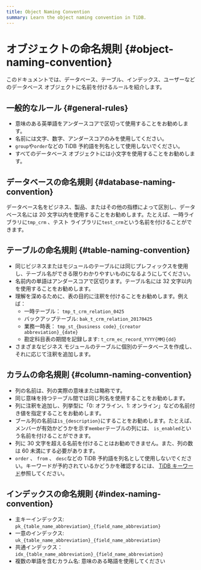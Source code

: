 ```yaml
---
title: Object Naming Convention
summary: Learn the object naming convention in TiDB.
---
```


# オブジェクトの命名規則 {#object-naming-convention}

このドキュメントでは、データベース、テーブル、インデックス、ユーザーなどのデータベース オブジェクトに名前を付けるルールを紹介します。

## 一般的なルール {#general-rules}

-   意味のある英単語をアンダースコアで区切って使用することをお勧めします。
-   名前には文字、数字、アンダースコアのみを使用してください。
-   `group`や`order`などの TiDB 予約語を列名として使用しないでください。
-   すべてのデータベース オブジェクトには小文字を使用することをお勧めします。

## データベースの命名規則 {#database-naming-convention}

データベース名をビジネス、製品、またはその他の指標によって区別し、データベース名には 20 文字以内を使用することをお勧めします。たとえば、一時ライブラリに`tmp_crm` 、テスト ライブラリに`test_crm`という名前を付けることができます。

## テーブルの命名規則 {#table-naming-convention}

-   同じビジネスまたはモジュールのテーブルには同じプレフィックスを使用し、テーブル名ができる限りわかりやすいものになるようにしてください。
-   名前内の単語はアンダースコアで区切ります。テーブル名には 32 文字以内を使用することをお勧めします。
-   理解を深めるために、表の目的に注釈を付けることをお勧めします。例えば：
    -   一時テーブル： `tmp_t_crm_relation_0425`
    -   バックアップテーブル: `bak_t_crm_relation_20170425`
    -   業務一時表： `tmp_st_{business code}_{creator abbreviation}_{date}`
    -   勘定科目表の期間を記録します: `t_crm_ec_record_YYYY{MM}{dd}`
-   さまざまなビジネス モジュールのテーブルに個別のデータベースを作成し、それに応じて注釈を追加します。

## カラムの命名規則 {#column-naming-convention}

-   列の名前は、列の実際の意味または略称です。
-   同じ意味を持つテーブル間では同じ列名を使用することをお勧めします。
-   列に注釈を追加し、列挙型に「0: オフライン、1: オンライン」などの名前付き値を指定することをお勧めします。
-   ブール列の名前は`is_{description}`にすることをお勧めします。たとえば、メンバーが有効かどうかを示す`member`テーブルの列には、 `is_enabled`という名前を付けることができます。
-   列に 30 文字を超える名前を付けることはお勧めできません。また、列の数は 60 未満にする必要があります。
-   `order` 、 `from` 、 `desc`などの TiDB 予約語を列名として使用しないでください。キーワードが予約されているかどうかを確認するには、 [<a href="/keywords.md">TiDB キーワード</a>](/keywords.md)参照してください。

## インデックスの命名規則 {#index-naming-convention}

-   主キーインデックス: `pk_{table_name_abbreviation}_{field_name_abbreviation}`
-   一意のインデックス: `uk_{table_name_abbreviation}_{field_name_abbreviation}`
-   共通インデックス： `idx_{table_name_abbreviation}_{field_name_abbreviation}`
-   複数の単語を含むカラム名: 意味のある略語を使用してください
